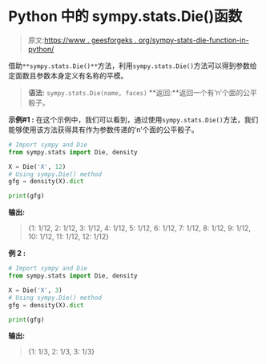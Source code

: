 # Python 中的 sympy.stats.Die()函数

> 原文:[https://www . geesforgeks . org/sympy-stats-die-function-in-python/](https://www.geeksforgeeks.org/sympy-stats-die-function-in-python/)

借助`**sympy.stats.Die()**`方法，利用`sympy.stats.Die()`方法可以得到参数给定面数且参数本身定义有名称的平模。

> **语法:** `sympy.stats.Die(name, faces)`
> **返回:**返回一个有‘n’个面的公平骰子。

**示例#1 :**
在这个示例中，我们可以看到，通过使用`sympy.stats.Die()`方法，我们能够使用该方法获得具有作为参数传递的‘n’个面的公平骰子。

```py
# Import sympy and Die
from sympy.stats import Die, density

X = Die('X', 12)
# Using sympy.Die() method
gfg = density(X).dict

print(gfg)
```

**输出:**

> {1: 1/12, 2: 1/12, 3: 1/12, 4: 1/12, 5: 1/12, 6: 1/12, 7: 1/12, 8: 1/12, 9: 1/12, 10: 1/12, 11: 1/12, 12: 1/12}

**例 2 :**

```py
# Import sympy and Die
from sympy.stats import Die, density

X = Die('X', 3)
# Using sympy.Die() method
gfg = density(X).dict

print(gfg)
```

**输出:**

> {1: 1/3, 2: 1/3, 3: 1/3}